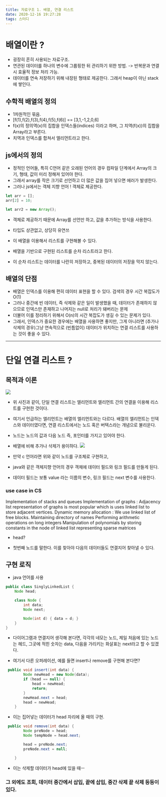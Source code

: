 ```yaml
---
title: 자료구조 1. 배열, 연결 리스트
date: 2020-12-16 19:27:28
tags: 스터디
---
```


# 배열이란 ?

- 굉장히 흔히 사용되는 자료구조.
- 연관된 데이터를 하나의 변수에 그룹핑한 뒤 관리하기 위한 방법. -> 반복문과 연결시 효율적 정보 처리 가능.
- 데이터를 연속 저장하기 위해 내장된 형태로 제공한다. 그래서 heap이 아닌 stack에 쌓인다.

## 수학적 배열의 정의

- 1차원적인 묶음.
- [f(1),f(2),f(3),f(4),f(5),f(6)] == [3,1,-1,2,0,6]
- f(x)의 정의역(x)의 집합을 인덱스들(indices) 이라고 하며, 그 치역(f(x))의 집합을 Array라고 부른다.
- 치역과 인덱스를 합쳐서 엘리먼트라고 한다.

## js에서의 정의

- 정적인 언어들, 특히 C언어 같은 오래된 언어의 경우 컴파일 단계에서 Array의 크기, 형태, 값이 미리 정해져 있어야 한다.
- 그래서 array를 작은 크기로 선언하고 더 많은 값을 집어 넣으면 에러가 발생한다.
- 그러나 js에서는 객체 지향 언어 ! 객체로 제공한다.

```javascript
let arr = [];
arr[2] = 10;

let arr2 = new Array();
```

- 객체로 제공하기 때문에 Array를 선언만 하고, 값을 추가하는 방식을 사용한다.
- 타입도 상관없고, 상당히 유연쓰

- 이 배열을 이용해서 리스트를 구현해볼 수 있다.
- 배열을 기반으로 구현된 리스트를 순차 리스트라고 한다.
- 이 순차 리스트는 데이터를 나란히 저장하고, 중복된 데이터의 저장을 막지 않는다.

## 배열의 단점

- 배열은 인덱스를 이용해 편히 데이터 표현을 할 수 있다. 검색의 경우 시간 복잡도가 O(1)
- 그러나 중간에 빈 데이터, 즉 삭제와 같은 일이 발생했을 때, 데이터가 존재하지 않으므로 인덱스만 존재하고 나머지는 null로 처리가 돼버리는 문제
- 더불어 이를 정리하기 위해서 O(n)의 시간 복잡도가 생길 수 있는 문제가 있다.
- 그래서, 인덱스가 중요한 경우에는 배열을 사용하면 좋지만, 그게 아니라면 (추가나 삭제의 경우)그냥 연속적으로 (빈틈없이) 데이터가 위치하는 연결 리스트를 사용하는 것이 좋을 수 있다.

---

# 단일 연결 리스트 ?

## 목적과 이론

<img src="https://t1.daumcdn.net/cfile/tistory/996CEC465CFD723410"/>

- 위 사진과 같이, 단일 연결 리스트는 엘리먼트와 엘리먼트 간의 연결을 이용해 리스트를 구현한 것이다.
- 여기서 언급하는 엘리먼트는 배열의 엘리먼트와는 다르다. 배열의 엘리먼트는 인덱스와 데이터였다면, 연결 리스트에서는 노드 혹은 버텍스라는 개념으로 불리운다.
- 노드는 노드의 값과 다음 노드 즉, 포인터를 가지고 있어야 한다.
- 배열에 비해 추가나 삭제가 용이하다.
  <img src="https://dojang.io/pluginfile.php/709/mod_page/content/20/unit74-2.png"/>

- 만약 c 언어라면 위와 같이 노드를 구조체로 구현하고,
- java와 같은 객체지향 언어의 경우 객체에 데이터 필드와 링크 필드를 만들게 된다.
- 데이터 필드는 보통 value 라는 이름의 변수, 링크 필드는 next 변수를 사용한다.

### use case in CS

Implementation of stacks and queues
Implementation of graphs : Adjacency list representation of graphs is most popular which is uses linked list to store adjacent vertices.
Dynamic memory allocation : We use linked list of free blocks.
Maintaining directory of names
Performing arithmetic operations on long integers
Manipulation of polynomials by storing constants in the node of linked list
representing sparse matrices

- head?

* 첫번째 노드를 말한다. 이를 찾아야 다음의 데이터들도 연결지어 찾아낼 수 있다.

## 구현 로직

- java 언어를 사용

```java
public class SinglyLinkedList {
    Node head;

    class Node {
        int data;
        Node next;

        Node(int d) { data = d; }
    }
}
```

- 다이어그램과 연결지어 생각해 본다면, 각각의 네모는 노드, 제일 처음에 있는 노드는 헤드, 그곳에 적힌 숫자는 data, 다음을 가리키는 화살표는 next라고 할 수 있겠다.

- 여기서 다른 오퍼레이션, 예를 들면 insert나 remove를 구현해 본다면?

```java
 public void insert(int data) {
        Node newHead = new Node(data);
        if (head == null) {
            head = newHead;
            return;
        }
        newHead.next = head;
        head = newHead;
    }


```

- 이는 집어넣는 데이터가 head 자리에 올 때의 구현.

```java
 public void remove(int data) {
        Node preNode = head;
        Node tempNode = head.next;

        head = preNode.next;
        preNode.next = null;

    }


```

- 이는 삭제할 데이터가 head에 있을 때ㅡ

### 그 외에도 조회, 데이터 중간에서 삽입, 끝에 삽입, 중간 삭제 끝 삭제 등등이 있다.

